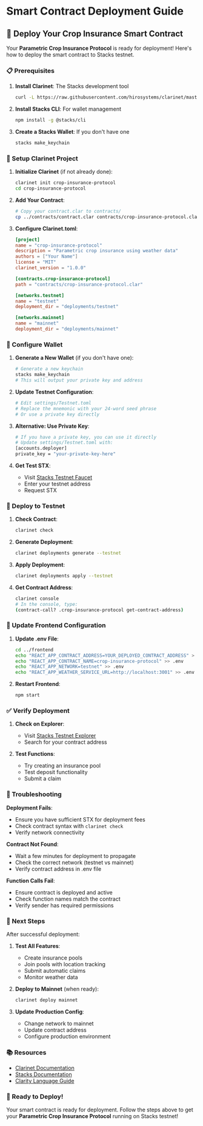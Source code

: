 # Smart Contract Deployment Guide

## 🚀 **Deploy Your Crop Insurance Smart Contract**

Your **Parametric Crop Insurance Protocol** is ready for deployment! Here's how to deploy the smart contract to Stacks testnet.

### **📋 Prerequisites**

1. **Install Clarinet**: The Stacks development tool
   ```bash
   curl -L https://raw.githubusercontent.com/hirosystems/clarinet/master/install.sh | bash
   ```

2. **Install Stacks CLI**: For wallet management
   ```bash
   npm install -g @stacks/cli
   ```

3. **Create a Stacks Wallet**: If you don't have one
   ```bash
   stacks make_keychain
   ```

### **🔧 Setup Clarinet Project**

1. **Initialize Clarinet** (if not already done):
   ```bash
   clarinet init crop-insurance-protocol
   cd crop-insurance-protocol
   ```

2. **Add Your Contract**:
   ```bash
   # Copy your contract.clar to contracts/
   cp ../contracts/contract.clar contracts/crop-insurance-protocol.clar
   ```

3. **Configure Clarinet.toml**:
   ```toml
   [project]
   name = "crop-insurance-protocol"
   description = "Parametric crop insurance using weather data"
   authors = ["Your Name"]
   license = "MIT"
   clarinet_version = "1.0.0"

   [contracts.crop-insurance-protocol]
   path = "contracts/crop-insurance-protocol.clar"

   [networks.testnet]
   name = "testnet"
   deployment_dir = "deployments/testnet"

   [networks.mainnet]
   name = "mainnet"
   deployment_dir = "deployments/mainnet"
   ```

### **🔑 Configure Wallet**

1. **Generate a New Wallet** (if you don't have one):
   ```bash
   # Generate a new keychain
   stacks make_keychain
   # This will output your private key and address
   ```

2. **Update Testnet Configuration**:
   ```bash
   # Edit settings/Testnet.toml
   # Replace the mnemonic with your 24-word seed phrase
   # Or use a private key directly
   ```

3. **Alternative: Use Private Key**:
   ```bash
   # If you have a private key, you can use it directly
   # Update settings/Testnet.toml with:
   [accounts.deployer]
   private_key = "your-private-key-here"
   ```

4. **Get Test STX**:
   - Visit [Stacks Testnet Faucet](https://explorer.stacks.co/sandbox/faucet)
   - Enter your testnet address
   - Request STX

### **🚀 Deploy to Testnet**

1. **Check Contract**:
   ```bash
   clarinet check
   ```

2. **Generate Deployment**:
   ```bash
   clarinet deployments generate --testnet
   ```

3. **Apply Deployment**:
   ```bash
   clarinet deployments apply --testnet
   ```

4. **Get Contract Address**:
   ```bash
   clarinet console
   # In the console, type:
   (contract-call? .crop-insurance-protocol get-contract-address)
   ```

### **🔗 Update Frontend Configuration**

1. **Update .env File**:
   ```bash
   cd ../frontend
   echo "REACT_APP_CONTRACT_ADDRESS=YOUR_DEPLOYED_CONTRACT_ADDRESS" > .env
   echo "REACT_APP_CONTRACT_NAME=crop-insurance-protocol" >> .env
   echo "REACT_APP_NETWORK=testnet" >> .env
   echo "REACT_APP_WEATHER_SERVICE_URL=http://localhost:3001" >> .env
   ```

2. **Restart Frontend**:
   ```bash
   npm start
   ```

### **✅ Verify Deployment**

1. **Check on Explorer**:
   - Visit [Stacks Testnet Explorer](https://explorer.stacks.co/?chain=testnet)
   - Search for your contract address

2. **Test Functions**:
   - Try creating an insurance pool
   - Test deposit functionality
   - Submit a claim

### **🔧 Troubleshooting**

**Deployment Fails**:
- Ensure you have sufficient STX for deployment fees
- Check contract syntax with `clarinet check`
- Verify network connectivity

**Contract Not Found**:
- Wait a few minutes for deployment to propagate
- Check the correct network (testnet vs mainnet)
- Verify contract address in .env file

**Function Calls Fail**:
- Ensure contract is deployed and active
- Check function names match the contract
- Verify sender has required permissions

### **🎯 Next Steps**

After successful deployment:

1. **Test All Features**:
   - Create insurance pools
   - Join pools with location tracking
   - Submit automatic claims
   - Monitor weather data

2. **Deploy to Mainnet** (when ready):
   ```bash
   clarinet deploy mainnet
   ```

3. **Update Production Config**:
   - Change network to mainnet
   - Update contract address
   - Configure production environment

### **📚 Resources**

- [Clarinet Documentation](https://docs.hiro.so/clarinet/)
- [Stacks Documentation](https://docs.stacks.co/)
- [Clarity Language Guide](https://docs.stacks.co/docs/write-smart-contracts/overview)

### **🎉 Ready to Deploy!**

Your smart contract is ready for deployment. Follow the steps above to get your **Parametric Crop Insurance Protocol** running on Stacks testnet!

